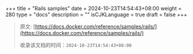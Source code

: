+++
title = "Rails samples"
date = 2024-10-23T14:54:43+08:00
weight = 280
type = "docs"
description = ""
isCJKLanguage = true
draft = false
+++

> 原文: [https://docs.docker.com/reference/samples/rails/](https://docs.docker.com/reference/samples/rails/)
>
> 收录该文档的时间：`2024-10-23T14:54:43+08:00`
